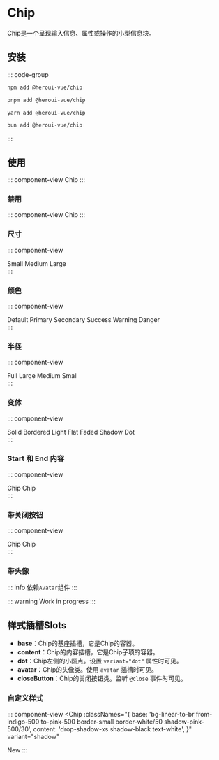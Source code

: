 <script setup>
import { Chip } from '@heroui-vue/core/raw'
import { NotificationIcon, CheckIcon } from '@heroui-vue/icon'
</script>

# Chip
Chip是一个呈现输入信息、属性或操作的小型信息块。

## 安装
::: code-group
```sh [npm]
npm add @heroui-vue/chip
```
```sh [pnpm]
pnpm add @heroui-vue/chip
```
```sh [yarn]
yarn add @heroui-vue/chip
```
```sh [bun]
bun add @heroui-vue/chip
```
:::

## 使用

::: component-view
<Chip>Chip</Chip>
:::

### 禁用

::: component-view
<Chip isDisabled color="primary">Chip</Chip>
:::

### 尺寸


::: component-view
<div class="flex gap-4">
    <Chip size="sm">Small</Chip>
    <Chip size="md">Medium</Chip>
    <Chip size="lg">Large</Chip>
</div>
:::

### 颜色

::: component-view
<div class="flex gap-4">
    <Chip color="default">Default</Chip>
    <Chip color="primary">Primary</Chip>
    <Chip color="secondary">Secondary</Chip>
    <Chip color="success">Success</Chip>
    <Chip color="warning">Warning</Chip>
    <Chip color="danger">Danger</Chip>
</div>
:::


### 半径

::: component-view
<div class="flex gap-4">
    <Chip radius="full">Full</Chip>
    <Chip radius="lg">Large</Chip>
    <Chip radius="md">Medium</Chip>
    <Chip radius="sm">Small</Chip>
</div>
:::

### 变体

::: component-view
<div class="flex gap-4">
    <Chip color="warning" variant="solid">Solid</Chip>
    <Chip color="warning" variant="bordered">Bordered</Chip>
    <Chip color="warning" variant="light">Light</Chip>
    <Chip color="warning" variant="flat">Flat</Chip>
    <Chip color="warning" variant="faded">Faded</Chip>
    <Chip color="warning" variant="shadow">Shadow</Chip>
    <Chip color="warning" variant="dot">Dot</Chip>
</div>
:::

### Start 和 End 内容

::: component-view
<div className="flex gap-4">
    <Chip color="success" variant="faded">
        <template #startContent>
            <CheckIcon :size="18" />
        </template>
        Chip
    </Chip>
    <Chip color="secondary" variant="flat">
        <template #endContent>
            <NotificationIcon :size="18" />
        </template>
        Chip
    </Chip>
</div>
:::

### 带关闭按钮

::: component-view
<div className="flex gap-4">
    <Chip @close="console.log('close')">Chip</Chip>
    <Chip variant="bordered" @close="console.log('close')">
    Chip
    </Chip>
</div>
:::

### 带头像

::: info
依赖`Avatar`组件
:::

::: warning
Work in progress
:::

## 样式插槽Slots
- **base**：Chip的基座插槽，它是Chip的容器。
- **content**：Chip的内容插槽，它是Chip子项的容器。
- **dot**：Chip左侧的小圆点。设置 `variant="dot"` 属性时可见。
- **avatar**：Chip的头像类。使用 `avatar` 插槽时可见。
- **closeButton**：Chip的关闭按钮类。监听 `@close` 事件时可见。

### 自定义样式

::: component-view
<Chip
  :classNames="{
    base: 'bg-linear-to-br from-indigo-500 to-pink-500 border-small border-white/50 shadow-pink-500/30',
    content: 'drop-shadow-xs shadow-black text-white',
  }"
  variant="shadow"
>
  New
</Chip>
:::

###
